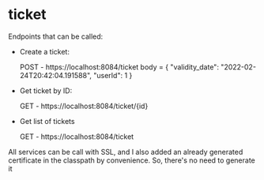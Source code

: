 # ticket

Endpoints that can be called:

- Create a ticket:

  POST - https://localhost:8084/ticket 
  body = {
            "validity_date": "2022-02-24T20:42:04.191588",
            "userId": 1
         }



- Get ticket by ID:


  GET - https://localhost:8084/ticket/{id}



- Get list of tickets


  GET - https://localhost:8084/ticket


All services can be call with SSL, and I also added an already generated certificate in the classpath by convenience.
So, there's no need to generate it
